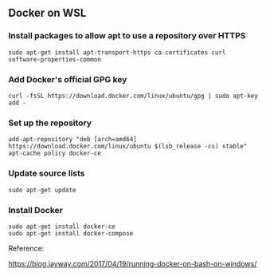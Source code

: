 ## Docker on WSL

### Install packages to allow apt to use a repository over HTTPS

    sudo apt-get install apt-transport-https ca-certificates curl software-properties-common

### Add Docker's official GPG key
    curl -fsSL https://download.docker.com/linux/ubuntu/gpg | sudo apt-key add -

### Set up the repository
    add-apt-repository "deb [arch=amd64] https://download.docker.com/linux/ubuntu $(lsb_release -cs) stable"
    apt-cache policy docker-ce

### Update source lists
    sudo apt-get update

### Install Docker
    sudo apt-get install docker-ce
    sudo apt-get install docker-compose

Reference:

https://blog.jayway.com/2017/04/19/running-docker-on-bash-on-windows/
